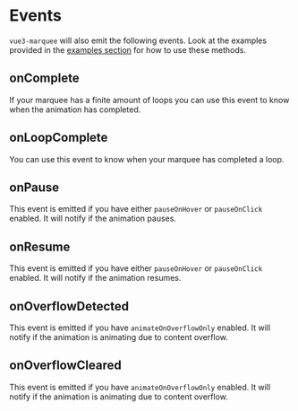 # Events

`vue3-marquee` will also emit the following events. Look at the examples provided in the [examples section](/examples#listening-for-events) for how to use these methods.

## onComplete

If your marquee has a finite amount of loops you can use this event to know when the animation has completed.

## onLoopComplete

You can use this event to know when your marquee has completed a loop.

## onPause

This event is emitted if you have either `pauseOnHover` or `pauseOnClick` enabled. It will notify if the animation pauses.

## onResume

This event is emitted if you have either `pauseOnHover` or `pauseOnClick` enabled. It will notify if the animation resumes.

## onOverflowDetected

This event is emitted if you have `animateOnOverflowOnly` enabled. It will notify if the animation is animating due to content overflow.

## onOverflowCleared

This event is emitted if you have `animateOnOverflowOnly` enabled. It will notify if the animation is animating due to content overflow.
